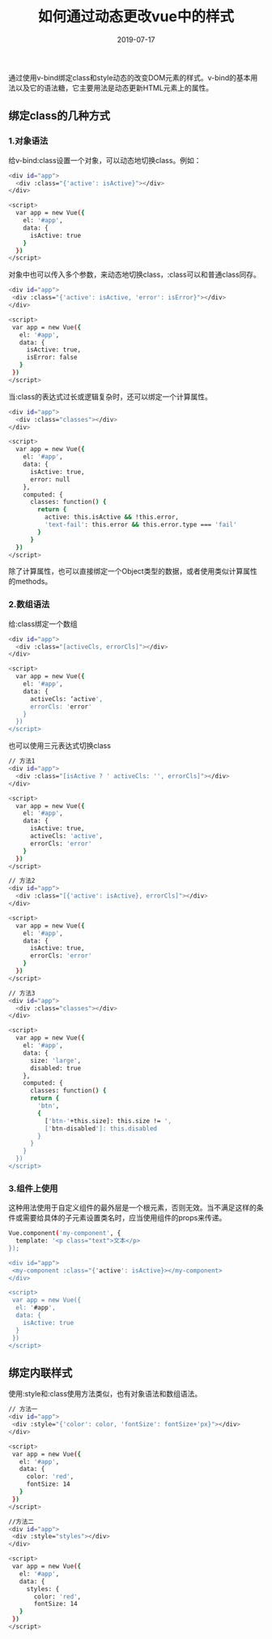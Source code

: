 ﻿---
title: 如何通过动态更改vue中的样式
date: 2019-07-17
---


通过使用v-bind绑定class和style动态的改变DOM元素的样式。v-bind的基本用法以及它的语法糖，它主要用法是动态更新HTML元素上的属性。

## 绑定class的几种方式
### 1.对象语法
给v-bind:class设置一个对象，可以动态地切换class。例如：
```sh
<div id="app">
  <div :class="{'active': isActive}"></div>
</div>

<script>
  var app = new Vue({
    el: '#app',
    data: {
      isActive: true
    }
  })
</script>
```
 对象中也可以传入多个参数，来动态地切换class，:class可以和普通class同存。
 ```sh
 <div id="app">
  <div :class="{'active': isActive, 'error': isError}"></div>
</div>

<script>
  var app = new Vue({
    el: '#app',
    data: {
      isActive: true,
      isError: false
    }
  })
</script>
```
当:class的表达式过长或逻辑复杂时，还可以绑定一个计算属性。
```sh
<div id="app">
  <div :class="classes"></div>
</div>

<script>
  var app = new Vue({
    el: '#app',
    data: {
      isActive: true,
      error: null
    },
    computed: {
      classes: function() {
        return {
          active: this.isActive && !this.error,
          'text-fail': this.error && this.error.type === 'fail'
        }
      }
  })
</script>
```
除了计算属性，也可以直接绑定一个Object类型的数据，或者使用类似计算属性的methods。

### 2.数组语法
给:class绑定一个数组
```sh
<div id="app">
  <div :class="[activeCls, errorCls]"></div>
</div>

<script>
  var app = new Vue({
    el: '#app',
    data: {
      activeCls: ‘active',
      errorCls: 'error'
    }
  })
</script>
```
也可以使用三元表达式切换class
```sh
// 方法1
<div id="app">
  <div :class="[isActive ? ' activeCls: '', errorCls]"></div>
</div>

<script>
  var app = new Vue({
    el: '#app',
    data: {
      isActive: true,
      activeCls: 'active',
      errorCls: 'error'
    }
  })
</script>

// 方法2
<div id="app">
  <div :class="[{'active': isActive}, errorCls]"></div>
</div>

<script>
  var app = new Vue({
    el: '#app',
    data: {
      isActive: true,
      errorCls: 'error'
    }
  })
</script>

// 方法3
<div id="app">
  <div :class="classes"></div>
</div>

<script>
  var app = new Vue({
    el: '#app',
    data: {
      size: 'large',
      disabled: true
    },
    computed: {
      classes: function() {
      return {
        'btn',
        {
          ['btn-'+this.size]: this.size != ',
          ['btn-disabled']: this.disabled
        }
      }
    }
  })
</script>
```
 ### 3.组件上使用
 这种用法使用于自定义组件的最外层是一个根元素，否则无效。当不满足这样的条件或需要给具体的子元素设置类名时，应当使用组件的props来传递。
 ```sh 
 Vue.component('my-component', {
   template: '<p class="text">文本</p>
 });

<div id="app">
  <my-component :class="{'active': isActive}></my-component>
</div>

<script>
  var app = new Vue({
   el: '#app',
   data: {
     isActive: true
   }
  })
 </script>
 ```
 ## 绑定内联样式
 使用:style和:class使用方法类似，也有对象语法和数组语法。
 ```sh
 // 方法一
 <div id="app">
  <div :style="{'color': color, 'fontSize': fontSize+'px}"></div>
</div>

<script>
  var app = new Vue({
    el: '#app',
    data: {
      color: 'red',
      fontSize: 14
    }
  })
</script>

//方法二
<div id="app">
  <div :style="styles"></div>
</div>

<script>
  var app = new Vue({
    el: '#app',
    data: {
      styles: {
        color: 'red',
        fontSize: 14
    }
  })
</script>
```
